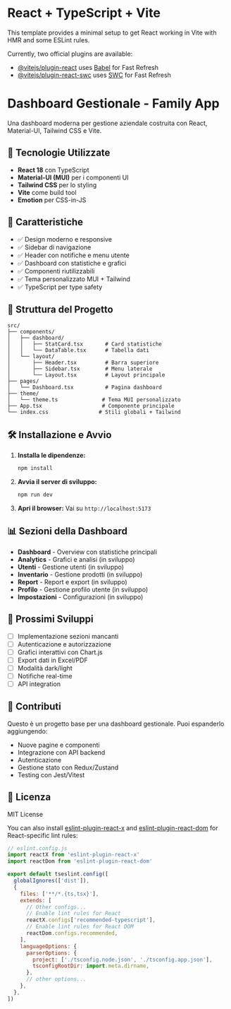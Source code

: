 # React + TypeScript + Vite

This template provides a minimal setup to get React working in Vite with HMR and some ESLint rules.

Currently, two official plugins are available:

- [@vitejs/plugin-react](https://github.com/vitejs/vite-plugin-react/blob/main/packages/plugin-react) uses [Babel](https://babeljs.io/) for Fast Refresh
- [@vitejs/plugin-react-swc](https://github.com/vitejs/vite-plugin-react/blob/main/packages/plugin-react-swc) uses [SWC](https://swc.rs/) for Fast Refresh

# Dashboard Gestionale - Family App

Una dashboard moderna per gestione aziendale costruita con React, Material-UI, Tailwind CSS e Vite.

## 🚀 Tecnologie Utilizzate

- **React 18** con TypeScript
- **Material-UI (MUI)** per i componenti UI
- **Tailwind CSS** per lo styling
- **Vite** come build tool
- **Emotion** per CSS-in-JS

## 🎨 Caratteristiche

- ✅ Design moderno e responsive
- ✅ Sidebar di navigazione
- ✅ Header con notifiche e menu utente
- ✅ Dashboard con statistiche e grafici
- ✅ Componenti riutilizzabili
- ✅ Tema personalizzato MUI + Tailwind
- ✅ TypeScript per type safety

## 📁 Struttura del Progetto

```
src/
├── components/
│   ├── dashboard/
│   │   ├── StatCard.tsx       # Card statistiche
│   │   └── DataTable.tsx      # Tabella dati
│   └── layout/
│       ├── Header.tsx         # Barra superiore
│       ├── Sidebar.tsx        # Menu laterale
│       └── Layout.tsx         # Layout principale
├── pages/
│   └── Dashboard.tsx          # Pagina dashboard
├── theme/
│   └── theme.ts              # Tema MUI personalizzato
├── App.tsx                   # Componente principale
└── index.css                # Stili globali + Tailwind
```

## 🛠️ Installazione e Avvio

1. **Installa le dipendenze:**
   ```bash
   npm install
   ```

2. **Avvia il server di sviluppo:**
   ```bash
   npm run dev
   ```

3. **Apri il browser:**
   Vai su `http://localhost:5173`

## 📊 Sezioni della Dashboard

- **Dashboard** - Overview con statistiche principali
- **Analytics** - Grafici e analisi (in sviluppo)
- **Utenti** - Gestione utenti (in sviluppo)
- **Inventario** - Gestione prodotti (in sviluppo)
- **Report** - Report e export (in sviluppo)
- **Profilo** - Gestione profilo utente (in sviluppo)
- **Impostazioni** - Configurazioni (in sviluppo)

## 🎯 Prossimi Sviluppi

- [ ] Implementazione sezioni mancanti
- [ ] Autenticazione e autorizzazione
- [ ] Grafici interattivi con Chart.js
- [ ] Export dati in Excel/PDF
- [ ] Modalità dark/light
- [ ] Notifiche real-time
- [ ] API integration

## 🤝 Contributi

Questo è un progetto base per una dashboard gestionale. Puoi espanderlo aggiungendo:

- Nuove pagine e componenti
- Integrazione con API backend
- Autenticazione
- Gestione stato con Redux/Zustand
- Testing con Jest/Vitest

## 📝 Licenza

MIT License

You can also install [eslint-plugin-react-x](https://github.com/Rel1cx/eslint-react/tree/main/packages/plugins/eslint-plugin-react-x) and [eslint-plugin-react-dom](https://github.com/Rel1cx/eslint-react/tree/main/packages/plugins/eslint-plugin-react-dom) for React-specific lint rules:

```js
// eslint.config.js
import reactX from 'eslint-plugin-react-x'
import reactDom from 'eslint-plugin-react-dom'

export default tseslint.config([
  globalIgnores(['dist']),
  {
    files: ['**/*.{ts,tsx}'],
    extends: [
      // Other configs...
      // Enable lint rules for React
      reactX.configs['recommended-typescript'],
      // Enable lint rules for React DOM
      reactDom.configs.recommended,
    ],
    languageOptions: {
      parserOptions: {
        project: ['./tsconfig.node.json', './tsconfig.app.json'],
        tsconfigRootDir: import.meta.dirname,
      },
      // other options...
    },
  },
])
```
